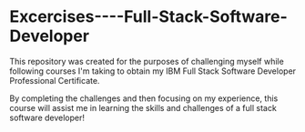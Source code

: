 # Excercises----Full-Stack-Software-Developer

This repository was created for the purposes of challenging myself while following courses I'm taking to obtain my IBM Full Stack Software Developer Professional Certificate.  

By completing the challenges and then focusing on my experience, this course will assist me in learning the skills and challenges of a full stack software developer!



